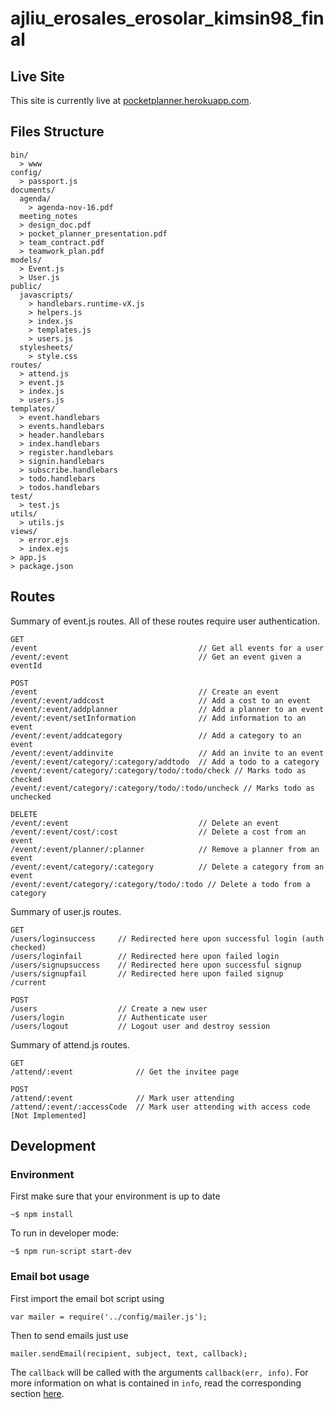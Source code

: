 ajliu_erosales_erosolar_kimsin98_final
======================================
Live Site
---------
This site is currently live at [pocketplanner.herokuapp.com](http://pocketplanner.herokuapp.com/).

Files Structure
---------------
```
bin/
  > www
config/
  > passport.js
documents/
  agenda/
    > agenda-nov-16.pdf
  meeting_notes
  > design_doc.pdf
  > pocket_planner_presentation.pdf
  > team_contract.pdf
  > teamwork_plan.pdf
models/
  > Event.js
  > User.js
public/
  javascripts/
    > handlebars.runtime-vX.js
    > helpers.js
    > index.js
    > templates.js
    > users.js
  stylesheets/
    > style.css
routes/
  > attend.js
  > event.js
  > index.js
  > users.js
templates/
  > event.handlebars
  > events.handlebars
  > header.handlebars
  > index.handlebars
  > register.handlebars
  > signin.handlebars
  > subscribe.handlebars
  > todo.handlebars
  > todos.handlebars
test/
  > test.js
utils/
  > utils.js
views/
  > error.ejs
  > index.ejs
> app.js
> package.json
```

Routes
------
Summary of event.js routes. All of these routes require user authentication.
```
GET
/event                                    // Get all events for a user
/event/:event                             // Get an event given a eventId

POST
/event                                    // Create an event
/event/:event/addcost                     // Add a cost to an event
/event/:event/addplanner                  // Add a planner to an event
/event/:event/setInformation              // Add information to an event
/event/:event/addcategory                 // Add a category to an event
/event/:event/addinvite                   // Add an invite to an event
/event/:event/category/:category/addtodo  // Add a todo to a category
/event/:event/category/:category/todo/:todo/check // Marks todo as checked
/event/:event/category/:category/todo/:todo/uncheck // Marks todo as unchecked

DELETE
/event/:event                             // Delete an event
/event/:event/cost/:cost                  // Delete a cost from an event
/event/:event/planner/:planner            // Remove a planner from an event
/event/:event/category/:category          // Delete a category from an event
/event/:event/category/:category/todo/:todo // Delete a todo from a category
```
Summary of  user.js routes.
```
GET
/users/loginsuccess     // Redirected here upon successful login (auth checked)
/users/loginfail        // Redirected here upon failed login
/users/signupsuccess    // Redirected here upon successful signup
/users/signupfail       // Redirected here upon failed signup
/current

POST
/users                  // Create a new user
/users/login            // Authenticate user
/users/logout           // Logout user and destroy session
```
Summary of attend.js routes.
```
GET
/attend/:event              // Get the invitee page

POST
/attend/:event              // Mark user attending
/attend/:event/:accessCode  // Mark user attending with access code [Not Implemented]
```

Development
-----------
### Environment
First make sure that your environment is up to date
```
~$ npm install
```

To run in developer mode:
```
~$ npm run-script start-dev
```

### Email bot usage
First import the email bot script using
```
var mailer = require('../config/mailer.js');
```

Then to send emails just use
```
mailer.sendEmail(recipient, subject, text, callback);
```
The `callback` will be called with the arguments `callback(err, info)`. For more information on what is contained in `info`, read the corresponding section [here](https://nodemailer.com).
